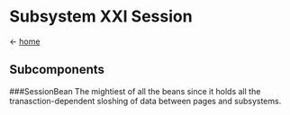 # Subsystem XXI Session

&lt;- [home](index.md)

## Subcomponents
###SessionBean
The mightiest of all the beans since it holds all the tranasction-dependent sloshing of data between pages and subsystems.





